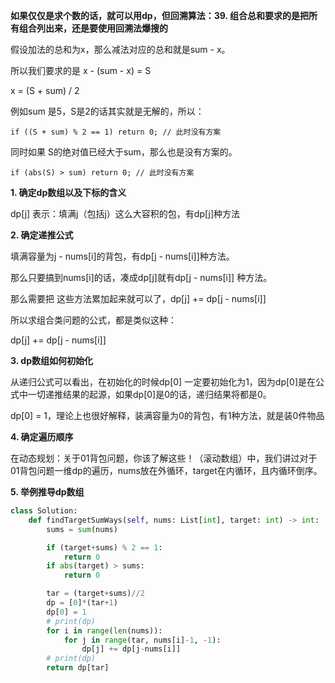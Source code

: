 **如果仅仅是求个数的话，就可以用dp，但回溯算法：39. 组合总和要求的是把所有组合列出来，还是要使用回溯法爆搜的**

假设加法的总和为x，那么减法对应的总和就是sum - x。

所以我们要求的是 x - (sum - x) = S

x = (S + sum) / 2

例如sum 是5，S是2的话其实就是无解的，所以：
```
if ((S + sum) % 2 == 1) return 0; // 此时没有方案
```
同时如果 S的绝对值已经大于sum，那么也是没有方案的。
```
if (abs(S) > sum) return 0; // 此时没有方案
```

**1. 确定dp数组以及下标的含义**

dp[j] 表示：填满j（包括j）这么大容积的包，有dp[j]种方法

**2. 确定递推公式**

填满容量为j - nums[i]的背包，有dp[j - nums[i]]种方法。

那么只要搞到nums[i]的话，凑成dp[j]就有dp[j - nums[i]] 种方法。

那么需要把 这些方法累加起来就可以了，dp[j] += dp[j - nums[i]]

所以求组合类问题的公式，都是类似这种：

dp[j] += dp[j - nums[i]]

**3. dp数组如何初始化**

从递归公式可以看出，在初始化的时候dp[0] 一定要初始化为1，因为dp[0]是在公式中一切递推结果的起源，如果dp[0]是0的话，递归结果将都是0。

dp[0] = 1，理论上也很好解释，装满容量为0的背包，有1种方法，就是装0件物品

**4. 确定遍历顺序**

在动态规划：关于01背包问题，你该了解这些！（滚动数组）中，我们讲过对于01背包问题一维dp的遍历，nums放在外循环，target在内循环，且内循环倒序。

**5. 举例推导dp数组**

```python
class Solution:
    def findTargetSumWays(self, nums: List[int], target: int) -> int:
        sums = sum(nums)

        if (target+sums) % 2 == 1:
            return 0
        if abs(target) > sums:
            return 0

        tar = (target+sums)//2
        dp = [0]*(tar+1)
        dp[0] = 1
        # print(dp)
        for i in range(len(nums)):
            for j in range(tar, nums[i]-1, -1):
                dp[j] += dp[j-nums[i]]
        # print(dp)
        return dp[tar]
```
